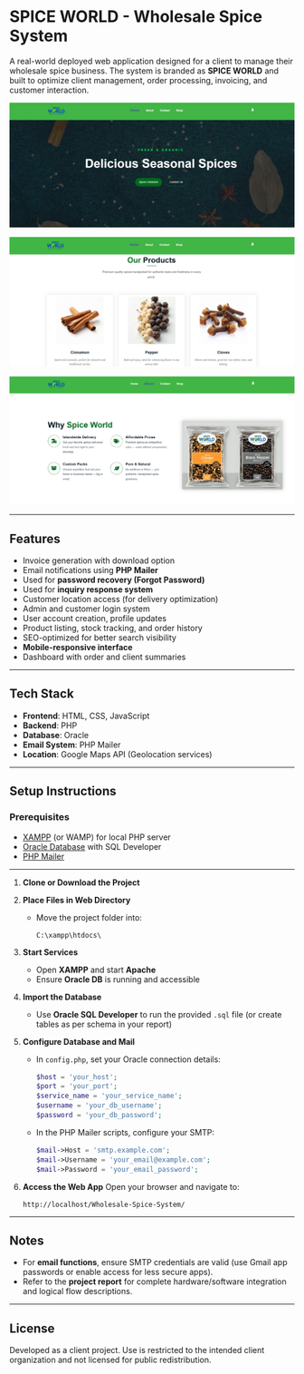 
#  SPICE WORLD - Wholesale Spice System

A real-world deployed web application designed for a client to manage their wholesale spice business. The system is branded as **SPICE WORLD** and built to optimize client management, order processing, invoicing, and customer interaction.


![Screenshot](https://raw.githubusercontent.com/AmjadAzward/Spice-World/main/Images/Screenshot%202025-06-18%20161107.png)

![Screenshot](https://raw.githubusercontent.com/AmjadAzward/Spice-World/main/Images/Screenshot%202025-06-18%20161121.png)

![Screenshot](https://raw.githubusercontent.com/AmjadAzward/Spice-World/main/Images/Screenshot%202025-06-18%20161139.png)

---

##  Features

-  Invoice generation with download option
-  Email notifications using **PHP Mailer**  
  - Used for **password recovery (Forgot Password)**  
  - Used for **inquiry response system**
-  Customer location access (for delivery optimization)
-  Admin and customer login system
-  User account creation, profile updates
-  Product listing, stock tracking, and order history
-  SEO-optimized for better search visibility
-  **Mobile-responsive interface**
-  Dashboard with order and client summaries

---

##  Tech Stack

- **Frontend**: HTML, CSS, JavaScript  
- **Backend**: PHP  
- **Database**: Oracle  
- **Email System**: PHP Mailer  
- **Location**: Google Maps API (Geolocation services)

---

##  Setup Instructions

###  Prerequisites

- [XAMPP](https://www.apachefriends.org/index.html) (or WAMP) for local PHP server  
- [Oracle Database](https://www.oracle.com/database/technologies/) with SQL Developer  
- [PHP Mailer](https://github.com/PHPMailer/PHPMailer)

---

1. **Clone or Download the Project**
   

2. **Place Files in Web Directory**

   * Move the project folder into:

     ```
     C:\xampp\htdocs\
     ```

3. **Start Services**

   * Open **XAMPP** and start **Apache**
   * Ensure **Oracle DB** is running and accessible

4. **Import the Database**

   * Use **Oracle SQL Developer** to run the provided `.sql` file (or create tables as per schema in your report)

5. **Configure Database and Mail**

   * In `config.php`, set your Oracle connection details:

     ```php
     $host = 'your_host';
     $port = 'your_port';
     $service_name = 'your_service_name';
     $username = 'your_db_username';
     $password = 'your_db_password';
     ```

   * In the PHP Mailer scripts, configure your SMTP:

     ```php
     $mail->Host = 'smtp.example.com';
     $mail->Username = 'your_email@example.com';
     $mail->Password = 'your_email_password';
     ```

6. **Access the Web App**
   Open your browser and navigate to:

   ```
   http://localhost/Wholesale-Spice-System/
   ```

---

##  Notes

* For **email functions**, ensure SMTP credentials are valid (use Gmail app passwords or enable access for less secure apps).
* Refer to the **project report** for complete hardware/software integration and logical flow descriptions.

---

##  License

Developed as a client project. Use is restricted to the intended client organization and not licensed for public redistribution.
